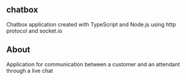 ## chatbox
Chatbox application created with TypeScript and Node.js using http protocol and socket.io

## About
Application for communication between a customer and an attendant through a live chat